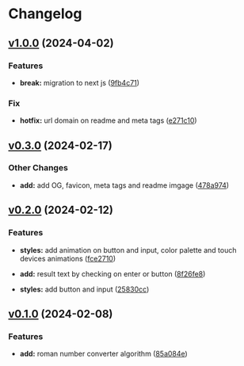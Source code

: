 # Changelog

## [v1.0.0](https://github.com/FedeHide/roman-numeral-converter/releases/tag/v1.0.0) (2024-04-02)

### Features

* **break:** migration to next js ([9fb4c71](https://github.com/FedeHide/roman-numeral-converter/commit/9fb4c71f3d359f79f07ff85fff014b5e1245c38c))

### Fix

* **hotfix:** url domain on readme and meta tags ([e271c10](https://github.com/FedeHide/roman-numeral-converter/commit/e271c1003965fdd0695bb178c50b904f13ad9e42))

## [v0.3.0](https://github.com/FedeHide/roman-numeral-converter/releases/tag/v0.3.0) (2024-02-17)

### Other Changes

* **add:** add OG, favicon, meta tags and readme imgage ([478a974](https://github.com/FedeHide/roman-numeral-converter/commit/478a974da68b11230600a411442eb115ff97054d))

## [v0.2.0](https://github.com/FedeHide/roman-numeral-converter/releases/tag/v0.2.0) (2024-02-12)

### Features

* **styles:** add animation on button and input, color palette and touch devices animations ([fce2710](https://github.com/FedeHide/roman-numeral-converter/commit/fce2710e7cecefcd47fe2221b13066956aa79aa8))

* **add:** result text by checking on enter or button ([8f26fe8](https://github.com/FedeHide/roman-numeral-converter/commit/8f26fe88b7e2e744cb7bc212435598caf74d1570))

* **styles:**  add button and input ([25830cc](https://github.com/FedeHide/roman-numeral-converter/commit/25830cc752ac26c67e41080aa8b33c8afd443f4e))

## [v0.1.0](https://github.com/FedeHide/roman-numeral-converter/releases/tag/v0.1.0) (2024-02-08)

### Features

* **add:** roman number converter algorithm ([85a084e](https://github.com/FedeHide/roman-numeral-converter/commit/85a084e4b949b858bfee96c6dcbf1c407e7c5a3b))
